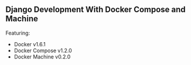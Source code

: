 ## Django Development With Docker Compose and Machine

Featuring:

- Docker v1.6.1
- Docker Compose v1.2.0
- Docker Machine v0.2.0